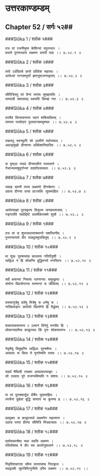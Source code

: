 उत्तरकाण्डम्डम्
===============================


## Chapter 52  / सर्गः ५२##


###Slōka 1 / श्लोक १###


    तत्र तां रजनीमुष्य केशिन्यां रघुनन्दनः ।
    प्रभाते पुनरुत्थाय लक्ष्मणः प्रययौ तदा ।। ७.५२.१ ॥


###Slōka 2 / श्लोक २###


    ततो ऽर्धदिवसे प्राप्ते प्रविवेश महारथः ।
    अयोध्यां रत्नसम्पूर्णां हृष्टपुष्टजनावृताम् ।। ७.५२.२ ॥


###Slōka 3 / श्लोक ३###


    सौमित्रिस्तु परं दैन्यं जगाम सुमहामतिः ।
    रामपादौ समासाद्य वक्ष्यामि किमहं गतः ।। ७.५२.३ ॥


###Slōka 4 / श्लोक ४###


    तस्यैवं चिन्तयानस्य भवनं शशिसन्निभम् ।
    रामस्य परमोदारं पुरस्तान्समदृश्यत ।। ७.५२.४ ॥


###Slōka 5 / श्लोक ५###


    राज्ञस्तु भवनद्वारि सो ऽवतीर्य रथोत्तमात् ।
    अवाङ्मुखो दीनमनाः प्रविवेशानिवारितः ।। ७.५२.५ ॥


###Slōka 6 / श्लोक ६###


    स दृष्ट्वा राघवं दीनमासीनं परमासने ।
    नेत्राभ्यामश्रुपूर्णाभ्यां ददर्शाग्रजमग्रतः ।। ७.५२.६ ॥


###Slōka 7 / श्लोक ७###


    जग्राह चरणौ तस्य लक्ष्मणो दीनचेतनः ।
    उवाच दीनया वाचा प्राञ्जलिः सुसमाहितः ।। ७.५२.७ ॥


###Slōka 8 / श्लोक ८###


    आर्यस्याज्ञां पुरस्कृत्य विसृज्य जनकात्मजाम् ।
    गङ्गातीरे यथोद्दिष्टे वाल्मीकेराश्रमे शुचौ ।। ७.५२.८ ॥


###Slōka 9 / श्लोक ९###


    तत्र तां च शुभाचारामाश्रमान्ते यशस्विनीम् ।
    पुनरप्यागतो वीर पादमूलमुपासितुम् ।। ७.५२.९ ॥


###Slōka 10 / श्लोक १०###


    मा शुचः पुरुषव्याघ्र कालस्य गतिरीदृशी ।
    त्वद्विधा न हि शोचन्ति बुद्धिमन्तो मनस्विनः ।। ७.५२.१० ॥


###Slōka 11 / श्लोक ११###


    सर्वे क्षयान्ता निचयाः पतनान्ताः समुच्छ्रयाः ।
    संयोगा विप्रयोगान्ता मरणान्तं च जीवितम् ।। ७.५२.११ ॥


###Slōka 12 / श्लोक १२###


    तस्मात्पुत्रेषु दारेषु मित्रेषु च धनेषु च ।
    नातिप्रसङ्गः कर्तव्यो विप्रयोगो हि तैर्ध्रुवम् ।। ७.५२.१२ ॥


###Slōka 13 / श्लोक १३###


    शक्तस्त्वमात्मना ऽ ऽत्मानं विनेतुं मनसैव हि ।
    लोकान्सर्वांश्च काकुत्स्थ किं पुनः शोकमात्मनः ।। ७.५२.१३ ॥


###Slōka 14 / श्लोक १४###


    नेदृशेषु विमुह्यन्ति त्वद्विधाः पुरुषर्षभाः ।
    अपवादः स किल ते पुनरेष्यति राघव ।। ७.५२.१४ ॥


###Slōka 15 / श्लोक १५###


    यदर्थं मैथिली त्यक्ता अपवादभयान्नृप ।
    सो ऽपवादः पुरे राजन्भविष्यति न संशयः ।। ७.५२.१५ ॥


###Slōka 16 / श्लोक १६###


    स त्वं पुरुषशार्दूल धैर्येण सुसमाहितः ।
    त्यजैनां दुर्बलां बुद्धिं सन्तापं मा कुरुष्व ह ।। ७.५२.१६ ॥


###Slōka 17 / श्लोक १७###


    एवमुक्तः स काकुत्स्थो लक्ष्मणेन महात्मना ।
    उवाच परया प्रीत्या सौमित्रिं मित्रवत्सलः ।। ७.५२.१७ ॥


###Slōka 18 / श्लोक १८###


    एवमेतन्नरश्रेष्ठ यथा वदसि लक्ष्मण ।
    परितोषश्च मे वीर मम कार्यानुशासने ।। ७.५२.१८ ॥


###Slōka 19 / श्लोक १९###


    निवृत्तिश्चागता सौम्य सन्तापश्च निराकृतः ।
    भवद्वाक्यैः सुरुचिरैरनुनीतो ऽस्मि लक्ष्मण ।। ७.५२.१९ ।।



